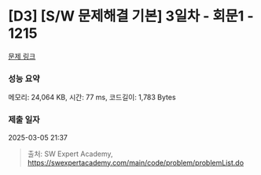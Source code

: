 # [D3] [S/W 문제해결 기본] 3일차 - 회문1 - 1215 

[문제 링크](https://swexpertacademy.com/main/code/problem/problemDetail.do?contestProbId=AV14QpAaAAwCFAYi) 

### 성능 요약

메모리: 24,064 KB, 시간: 77 ms, 코드길이: 1,783 Bytes

### 제출 일자

2025-03-05 21:37



> 출처: SW Expert Academy, https://swexpertacademy.com/main/code/problem/problemList.do